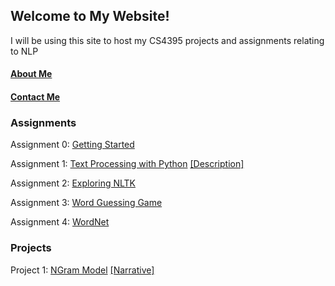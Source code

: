 ## Welcome to My Website!
I will be using this site to host my CS4395 projects and assignments relating to NLP

#### [About Me](https://kshi4234.github.io/CS4395-HLT/about)
#### [Contact Me](https://kshi4234.github.io/CS4395-HLT/contact)


### Assignments

Assignment 0: [Getting Started](https://github.com/kshi4234/CS4395-HLT/blob/main/assignments/assignment%200/Overview%20of%20NLP.pdf)

Assignment 1: [Text Processing with Python](https://github.com/kshi4234/CS4395-HLT/tree/main/assignments/assignment%201) [[Description]](https://kshi4234.github.io/CS4395-HLT/descriptions)

Assignment 2: [Exploring NLTK](https://github.com/kshi4234/CS4395-HLT/blob/main/assignments/assignment%202/Assignment%202.ipynb%20-%20Colaboratory.pdf)

Assignment 3: [Word Guessing Game](https://github.com/kshi4234/CS4395-HLT/tree/main/assignments/assignment%203)

Assignment 4: [WordNet](https://github.com/kshi4234/CS4395-HLT/blob/main/assignments/assignment%204)

### Projects

Project 1: [NGram Model](https://github.com/kshi4234/CS4395-HLT/tree/main/assignments/Ngrams) [[Narrative]](https://github.com/kshi4234/CS4395-HLT/blob/main/assignments/Ngrams/NGram%20Write%20Up.pdf)
